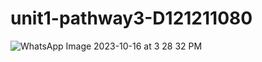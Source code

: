 # unit1-pathway3-D121211080

![WhatsApp Image 2023-10-16 at 3 28 32 PM](https://github.com/ahmadsultani/unit1-pathway3-D121211080/assets/88813880/6ae56b0f-8e6a-4e40-83ba-16fad92f81f0)
